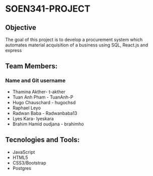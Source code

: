 # SOEN341-PROJECT

## Objective
The goal of this project is to develop a procurement system which automates material acquisition of a business using SQL, React.js and express

## Team Members:
### Name  and Git username
* Thamina Akther- t-akther
* Tuan Anh Pham - TuanAnh-P
* Hugo Chauschard - hugochsd
* Raphael Leyo
* Radwan Baba - Radwanbaba13
* Lyes Kara- lyeskara
* Brahim Hamid oudjana - brahimho

## Tecnologies and Tools:


* JavaScript
* HTML5
* CSS3/Bootstrap
* Postgres




